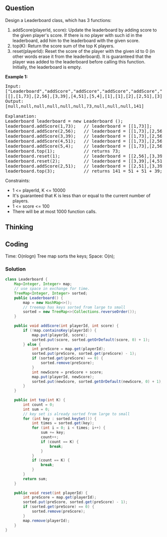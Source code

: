 ## Question
Design a Leaderboard class, which has 3 functions:  
  
1. addScore(playerId, score): Update the leaderboard by adding score to the given player's score. If there is no player with such id in the leaderboard, add him to the leaderboard with the given score.
2. top(K): Return the score sum of the top K players.
3. reset(playerId): Reset the score of the player with the given id to 0 (in other words erase it from the leaderboard). It is guaranteed that the player was added to the leaderboard before calling this function.
Initially, the leaderboard is empty.



**Example 1:**
<pre>
Input: 
["Leaderboard","addScore","addScore","addScore","addScore","addScore","top","reset","reset","addScore","top"]
[[],[1,73],[2,56],[3,39],[4,51],[5,4],[1],[1],[2],[2,51],[3]]
Output: 
[null,null,null,null,null,null,73,null,null,null,141]

Explanation: 
Leaderboard leaderboard = new Leaderboard ();
leaderboard.addScore(1,73);   // leaderboard = [[1,73]];
leaderboard.addScore(2,56);   // leaderboard = [[1,73],[2,56]];
leaderboard.addScore(3,39);   // leaderboard = [[1,73],[2,56],[3,39]];
leaderboard.addScore(4,51);   // leaderboard = [[1,73],[2,56],[3,39],[4,51]];
leaderboard.addScore(5,4);    // leaderboard = [[1,73],[2,56],[3,39],[4,51],[5,4]];
leaderboard.top(1);           // returns 73;
leaderboard.reset(1);         // leaderboard = [[2,56],[3,39],[4,51],[5,4]];
leaderboard.reset(2);         // leaderboard = [[3,39],[4,51],[5,4]];
leaderboard.addScore(2,51);   // leaderboard = [[2,51],[3,39],[4,51],[5,4]];
leaderboard.top(3);           // returns 141 = 51 + 51 + 39;
</pre>

Constraints:
* 1 <= playerId, K <= 10000
* It's guaranteed that K is less than or equal to the current number of players.
* 1 <= score <= 100
* There will be at most 1000 function calls.

## Thinking

## Coding
Time: O(nlogn) Tree map sorts the keys; 
Space: O(n); 
### Solution
```java
class Leaderboard {
    Map<Integer, Integer> map;
    // use space in exchange for time.
    TreeMap<Integer, Integer> sorted;
    public Leaderboard() {
        map = new HashMap<>();
        // treemap has keys sorted from large to small
        sorted = new TreeMap<>(Collections.reverseOrder());
    }
    
    public void addScore(int playerId, int score) {
        if (!map.containsKey(playerId)) {
            map.put(playerId, score);
            sorted.put(score, sorted.getOrDefault(score, 0) + 1);
        } else {
            int preScore = map.get(playerId);
            sorted.put(preScore, sorted.get(preScore) - 1);
            if (sorted.get(preScore) == 0) {
                sorted.remove(preScore);
            }
            int newScore = preScore + score;
            map.put(playerId, newScore);
            sorted.put(newScore, sorted.getOrDefault(newScore, 0) + 1);
        }
    }
    
    public int top(int K) {
        int count = 0;
        int sum = 0;
        // key set is already sorted from large to small
        for (int key : sorted.keySet()) {
            int times = sorted.get(key);
            for (int i = 0; i < times; i++) {
                sum += key;
                count++;
                if (count == K) {
                    break;
                }
            }
            if (count == K) {
                break;
            }
        }
        return sum;
    }
    
    public void reset(int playerId) {
        int preScore = map.get(playerId);
        sorted.put(preScore, sorted.get(preScore) - 1);
        if (sorted.get(preScore) == 0) {
            sorted.remove(preScore);
        }
        map.remove(playerId);
    }
}
```
